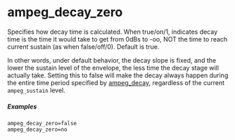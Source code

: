 ---
---
# ampeg_decay_zero

Specifies how decay time is calculated. When true/on/1, indicates decay time
is the time it would take to get from 0dBs to -oo, NOT the time to reach current
sustain (as when false/off/0). Default is true.

In other words, under default behavior, the decay slope is fixed, and the lower
the sustain level of the envelope, the less time the decay stage will actually
take. Setting this to false will make the decay always happen during the entire
time period specified by [ampeg_decay](ampeg_decay),
regardless of the current `ampeg_sustain` level.

##### Examples

```
ampeg_decay_zero=false
ampeg_decay_zero=no
```
